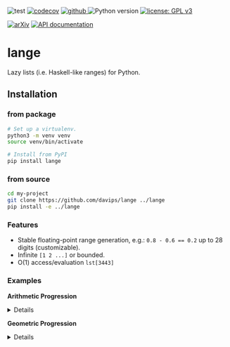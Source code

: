 ![test](https://github.com/davips/lange/workflows/test/badge.svg)
[![codecov](https://codecov.io/gh/davips/lange/branch/main/graph/badge.svg)](https://codecov.io/gh/davips/lange)
<a href="https://pypi.org/project/lange">
<img src="https://img.shields.io/github/v/release/lange/lange?display_name=tag&sort=semver&color=blue" alt="github">
</a>
![Python version](https://img.shields.io/badge/python-3.8%20%7C%203.10-blue.svg)
[![license: GPL v3](https://img.shields.io/badge/License-GPLv3-blue.svg)](https://www.gnu.org/licenses/gpl-3.0)

<!--- [![DOI](https://zenodo.org/badge/DOI/10.5281/zenodo.5501845.svg)](https://doi.org/10.5281/zenodo.5501845) --->
[![arXiv](https://img.shields.io/badge/arXiv-2109.06028-b31b1b.svg?style=flat-square)](https://arxiv.org/abs/2109.06028)
[![API documentation](https://img.shields.io/badge/doc-API%20%28auto%29-a0a0a0.svg)](https://davips.github.io/lange)

# lange
Lazy lists (i.e. Haskell-like ranges) for Python.

## Installation
### from package
```bash
# Set up a virtualenv. 
python3 -m venv venv
source venv/bin/activate

# Install from PyPI
pip install lange
```

### from source
```bash
cd my-project
git clone https://github.com/davips/lange ../lange
pip install -e ../lange
```


### Features
 * Stable floating-point range generation, e.g.: `0.8 - 0.6 == 0.2` up to 28 digits (customizable).
 * Infinite `[1 2 ...]` or bounded.
 * O(1) access/evaluation `lst[3443]`


### Examples

**Arithmetic Progression**
<details>
<p>

```python3

# Bounded
from lange import ap
print(ap[0.4, 0.8, ..., 2])
"""
[0.4 0.8 1.2 1.6 2.0]
"""
```

```python3

# Infinite + slicing
prog = ap[0.4, 0.8, ...]
print(prog[:5])
"""
[0.4 0.8 1.2 1.6 2.0]
"""
```

```python3

# As list
print(list(prog[:5]))
"""
[0.4, 0.8, 1.2, 1.6, 2.0]
"""
```

```python3

print(prog[:5].l)
"""
[0.4, 0.8, 1.2, 1.6, 2.0]
"""
```


</p>
</details>

**Geometric Progression**
<details>
<p>

```python3

# Bounded
from lange import gp
print(gp[0.4, 0.8, ..., 2])
"""
[0.4 0.8 1.6]
"""
```

```python3

# Infinite + slicing
prog = gp[0.4, 0.8, ...]
print(prog[:5])
"""
[0.4 0.8 1.6 3.2 6.4]
"""
```

```python3

# As list
print(list(prog[:5]))
"""
[0.4, 0.8, 1.6, 3.2, 6.4]
"""
```

```python3

print(prog[:5].l)
"""
[0.4, 0.8, 1.6, 3.2, 6.4]
"""
```


</p>
</details>
